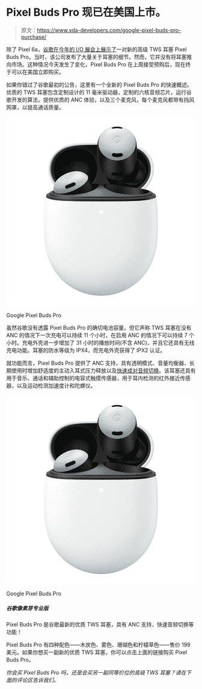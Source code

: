 # Pixel Buds Pro 现已在美国上市。

> 原文：<https://www.xda-developers.com/google-pixel-buds-pro-purchase/>

除了 Pixel 6a，[谷歌在今年的 I/O 展会上展示了](https://www.xda-developers.com/google-pixel-buds-pro-announced/)一对新的高级 TWS 耳塞 Pixel Buds Pro。当时，该公司发布了大量关于耳塞的细节。然而，它并没有将耳塞推向市场。这种情况今天发生了变化，Pixel Buds Pro 在上周接受预购后，现在终于可以在美国立即购买。

如果你错过了谷歌最初的公告，这里有一个全新的 Pixel Buds Pro 的快速概述。优质的 TWS 耳塞包含定制设计的 11 毫米驱动器，定制的六核音频芯片，运行谷歌开发的算法，提供优质的 ANC 体验，以及三个麦克风，每个麦克风都带有挡风网罩，以提高通话质量。

 <picture>![If you use an Android phone, the Pixel Buds Pro is an awesome option. ](img/07d70d338d5dd325747c5a93b96b1f5e.png)</picture> 

Google Pixel Buds Pro

虽然谷歌没有透露 Pixel Buds Pro 的确切电池容量，但它声称 TWS 耳塞在没有 ANC 的情况下一次充电可以持续 11 个小时，在启用 ANC 的情况下可以持续 7 个小时。充电外壳进一步增加了 31 小时的播放时间(不含 ANC)，并且它还具有无线充电功能。耳塞的防水等级为 IPX4，而充电外壳获得了 IPX2 认证。

就功能而言，Pixel Buds Pro 提供了 ANC 支持，具有透明模式、音量均衡器、长期使用时增加舒适度的主动入耳式压力释放以及[快速成对音频切换](https://www.xda-developers.com/fast-pair-audio-switching-pixel-buds-pro/)。该耳塞还具有用于音乐、通话和辅助控制的电容式触摸传感器，用于耳内检测的红外接近传感器，以及运动检测加速度计和陀螺仪。

 <picture>![If you use an Android phone, the Pixel Buds Pro is an awesome option. ](img/07d70d338d5dd325747c5a93b96b1f5e.png)</picture> 

Google Pixel Buds Pro

##### 谷歌像素芽专业版

Pixel Buds Pro 是谷歌最新的优质 TWS 耳塞，具有 ANC 支持、快速音频切换等功能！

Pixel Buds Pro 有四种配色——木炭色、雾色、珊瑚色和柠檬草色——售价 199 美元。如果你想买一副新的优质 TWS 耳塞，你可以点击上面的链接购买 Pixel Buds Pro。

*你会买 Pixel Buds Pro 吗，还是会买另一副同等价位的高级 TWS 耳塞？请在下面的评论区告诉我们。*